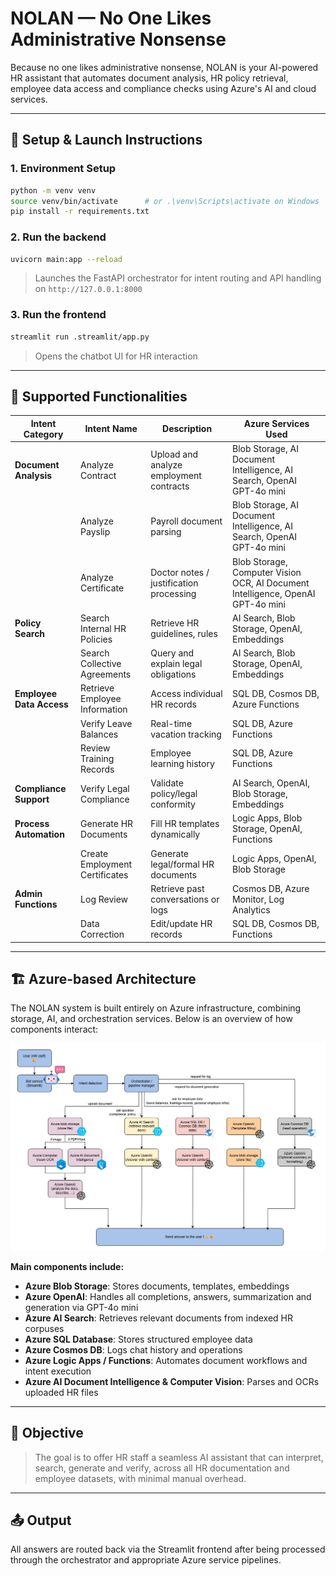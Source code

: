 # NOLAN — No One Likes Administrative Nonsense

Because no one likes administrative nonsense, NOLAN is your AI-powered HR assistant that automates document analysis, HR policy retrieval, employee data access and compliance checks using Azure's AI and cloud services.

---

## 🔧 Setup & Launch Instructions

### 1. Environment Setup

```bash
python -m venv venv
source venv/bin/activate      # or .\venv\Scripts\activate on Windows
pip install -r requirements.txt
```

### 2. Run the backend

```bash
uvicorn main:app --reload
```

> Launches the FastAPI orchestrator for intent routing and API handling on `http://127.0.0.1:8000`

### 3. Run the frontend

```bash
streamlit run .streamlit/app.py
```

> Opens the chatbot UI for HR interaction

---

## 🧠 Supported Functionalities

| Intent Category          | Intent Name                        | Description                                                  | Azure Services Used                                                                                 |
|--------------------------|------------------------------------|--------------------------------------------------------------|------------------------------------------------------------------------------------------------------|
| **Document Analysis**    | Analyze Contract                   | Upload and analyze employment contracts                      | Blob Storage, AI Document Intelligence, AI Search, OpenAI GPT-4o mini                                |
|                          | Analyze Payslip                    | Payroll document parsing                                     | Blob Storage, AI Document Intelligence, AI Search, OpenAI GPT-4o mini                                |
|                          | Analyze Certificate                | Doctor notes / justification processing                      | Blob Storage, Computer Vision OCR, AI Document Intelligence, OpenAI GPT-4o mini                      |
| **Policy Search**        | Search Internal HR Policies        | Retrieve HR guidelines, rules                                | AI Search, Blob Storage, OpenAI, Embeddings                                                          |
|                          | Search Collective Agreements       | Query and explain legal obligations                          | AI Search, Blob Storage, OpenAI, Embeddings                                                          |
| **Employee Data Access** | Retrieve Employee Information      | Access individual HR records                                 | SQL DB, Cosmos DB, Azure Functions                                                                   |
|                          | Verify Leave Balances              | Real-time vacation tracking                                  | SQL DB, Azure Functions                                                                              |
|                          | Review Training Records            | Employee learning history                                    | SQL DB, Azure Functions                                                                              |
| **Compliance Support**   | Verify Legal Compliance            | Validate policy/legal conformity                             | AI Search, OpenAI, Blob Storage, Embeddings                                                          |
| **Process Automation**   | Generate HR Documents              | Fill HR templates dynamically                                | Logic Apps, Blob Storage, OpenAI, Functions                                                          |
|                          | Create Employment Certificates     | Generate legal/formal HR documents                           | Logic Apps, OpenAI, Blob Storage                                                                     |
| **Admin Functions**      | Log Review                         | Retrieve past conversations or logs                          | Cosmos DB, Azure Monitor, Log Analytics                                                              |
|                          | Data Correction                    | Edit/update HR records                                       | SQL DB, Cosmos DB, Functions                                                                         |

---

## 🏗️ Azure-based Architecture

The NOLAN system is built entirely on Azure infrastructure, combining storage, AI, and orchestration services. Below is an overview of how components interact:

![NOLAN Architecture](./assets/NOLAN_diagram.jpg)

**Main components include:**

- **Azure Blob Storage**: Stores documents, templates, embeddings
- **Azure OpenAI**: Handles all completions, answers, summarization and generation via GPT-4o mini
- **Azure AI Search**: Retrieves relevant documents from indexed HR corpuses
- **Azure SQL Database**: Stores structured employee data
- **Azure Cosmos DB**: Logs chat history and operations
- **Azure Logic Apps / Functions**: Automates document workflows and intent execution
- **Azure AI Document Intelligence & Computer Vision**: Parses and OCRs uploaded HR files

---

## 🎯 Objective

> The goal is to offer HR staff a seamless AI assistant that can interpret, search, generate and verify, across all HR documentation and employee datasets, with minimal manual overhead.

---

## 📤 Output

All answers are routed back via the Streamlit frontend after being processed through the orchestrator and appropriate Azure service pipelines.
